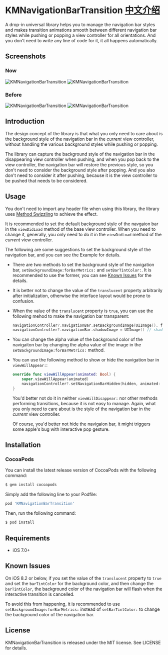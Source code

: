 KMNavigationBarTransition [中文介绍](https://github.com/MoZhouqi/KMNavigationBarTransition/blob/master/README_CN.md)
============

A drop-in universal library helps you to manage the navigation bar styles and makes transition animations smooth between different navigation bar styles while pushing or popping a view controller for all orientations. And you don't need to write any line of code for it, it all happens automatically.

## Screenshots

### Now

![KMNavigationBarTransition](https://raw.githubusercontent.com/MoZhouqi/KMNavigationBarTransition/master/Screenshots/Now1.gif)
![KMNavigationBarTransition](https://raw.githubusercontent.com/MoZhouqi/KMNavigationBarTransition/master/Screenshots/Now2.gif)

### Before

![KMNavigationBarTransition](https://raw.githubusercontent.com/MoZhouqi/KMNavigationBarTransition/master/Screenshots/Before1.gif)
![KMNavigationBarTransition](https://raw.githubusercontent.com/MoZhouqi/KMNavigationBarTransition/master/Screenshots/Before2.gif)

## Introduction

The design concept of the library is that what you only need to care about is the background style of the navigation bar in the *current* view controller, without handling the various background styles while pushing or popping.

The library can capture the background style of the navigation bar in the disappearing view controller when pushing, and when you pop back to the view controller, the navigation bar will restore the previous style, so you don't need to consider the background style after popping. And you also don't need to consider it after pushing, because it is the view controller to be pushed that needs to be considered.

## Usage

You don't need to import any header file when using this library, the library uses [Method Swizzling](http://nshipster.com/method-swizzling/) to achieve the effect.

It is recommended to set the default background style of the navgaion bar in the `viewDidLoad` method of the base view controller. When you need to change it, generally, you only need to do it in the `viewDidLoad` method of the *current* view controller.

The following are some suggestions to set the background style of the navigation bar, and you can see the Example for details.

- There are two methods to set the background style of the navigation bar, `setBackgroundImage:forBarMetrics:` and `setBarTintColor:`. It is recommended to use the former, you can see [Known Issues](#known-issues) for the details.

- It is better not to change the value of the `translucent` property arbitrarily after initialization, otherwise the interface layout would be prone to confusion.

- When the value of the `translucent` property is `true`, you can use the following mehod to make the navigation bar transparent:

  ```swift
  navigationController?.navigationBar.setBackgroundImage(UIImage(), forBarMetrics: .Default)
  navigationController?.navigationBar.shadowImage = UIImage() // shadowImage is the 1px line
  ```

- You can change the alpha value of the background color of the navigaiton bar by changing the alpha value of the image in the `setBackgroundImage:forBarMetrics:` method.

- You can use the following method to show or hide the navigation bar in `viewWillAppear:`:

  ```swift
  override func viewWillAppear(animated: Bool) {
      super.viewWillAppear(animated)
      navigationController?.setNavigationBarHidden(hidden, animated: animated)
  }
  ```

  You'd better not do it in neither `viewWillDisappear:` nor other methods performing transitions, because it is not easy to manage. Again, what you only need to care about is the style of the navigation bar in the *current* view controller.

  Of course, you'd better not hide the navigaion bar, it might triggers some apple's bug with interactive pop gesture.

## Installation

### CocoaPods

You can install the latest release version of CocoaPods with the following command:

```bash
$ gem install cocoapods
```

Simply add the following line to your Podfile:

```ruby
pod 'KMNavigationBarTransition'
```

Then, run the following command:

```bash
$ pod install
```

## Requirements

- iOS 7.0+

## Known Issues

On iOS 8.2 or below, if you set the value of the `translucent` property to `true` and set the `barTintColor` for the background color, and then change the `barTintColor`, the background color of the navigation bar will flash when the interactive transition is cancelled.

To avoid this from happening, it is recommended to use `setBackgroundImage:forBarMetrics:` instead of `setBarTintColor:` to change the background color of the navigation bar. 

## License

KMNavigationBarTransition is released under the MIT license. See LICENSE for details.